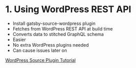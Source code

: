 # 1. Using WordPress REST API

- Install gatsby-source-wordpress plugin
- Fetches from WordPress REST API at build time
- Converts data to stitched GraphQL schema
- Easier
- No extra WordPress plugins needed
- Can cause issues later on

[WordPress Source Plugin Tutorial](https://www.gatsbyjs.org/tutorial/wordpress-source-plugin-tutorial/)